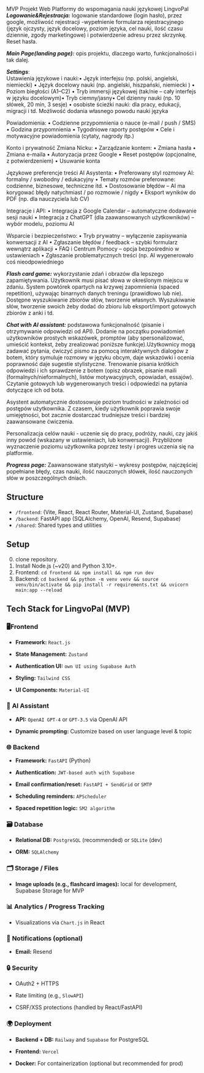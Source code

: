 MVP Projekt Web Platformy do wspomagania nauki językowej LingvoPal
_**Logowanie&Rejestracja:**_ logowanie standardowe (login hasło), przez google, możliwość rejestracji -wypełnienie formularza rejestracyjnego (język ojczysty, język docelowy, poziom języka, cel nauki, ilość czasu dziennie, zgody marketingowe) i potwierdzenie adresu przez skrzynkę. Reset hasła.

_**Main Page(landing page):**_ opis projektu, dlaczego warto, funkcjonalności i tak dalej.

_**Settings**_:  
Ustawienia językowe i nauki:• Język interfejsu (np. polski, angielski, niemiecki) • Język docelowy nauki (np. angielski, hiszpański, niemiecki ) • Poziom biegłości (A1–C2) • Tryb immersji językowej (tak/nie – cały interfejs w języku docelowym)• Tryb ciemny/jasny• Cel dzienny nauki (np. 10 słówek, 20 min, 3 sesje) • osobiste ścieżki nauki: dla pracy, edukacji, migracji i td. Możliwość dodania własnego powodu nauki języka

Powiadomienia: • Codzienne przypomnienia o nauce (e-mail / push / SMS) • Godzina przypomnienia • Tygodniowe raporty postępów • Cele i motywacyjne powiadomienia (cytaty, nagrody itp.)

Konto i prywatność Zmiana Nicku: • Zarządzanie kontem: • Zmiana hasła • Zmiana e-maila • Autoryzacja przez Google • Reset postępów (opcjonalne, z potwierdzeniem) • Usuwanie konta

Językowe preferencje treści AI Asystenta: • Preferowany styl rozmowy AI: formalny / swobodny / edukacyjny • Tematy rozmów preferowane: codzienne, biznesowe, techniczne itd. • Dostosowanie błędów – AI ma korygować błędy natychmiast / po rozmowie / nigdy • Eksport wyników do PDF (np. dla nauczyciela lub CV)

Integracje i API: • Integracja z Google Calendar – automatyczne dodawanie sesji nauki • Integracja z ChatGPT (dla zaawansowanych użytkowników) – wybór modelu, poziomu AI

Wsparcie i bezpieczeństwo: • Tryb prywatny – wyłączenie zapisywania konwersacji z AI • Zgłaszanie błędów / feedback – szybki formularz wewnątrz aplikacji • FAQ i Centrum Pomocy – opcja bezpośrednio w ustawieniach • Zgłaszanie problematycznych treści (np. AI wygenerowało coś nieodpowiedniego

_**Flash card game:**_ wykorzystanie zdań i obrazów dla lepszego zapamiętywania. Użytkownik musi pisać słowa w określonym miejscu w zdaniu. System powtórek opartych na krzywej zapomnienia (spaced repetition), używając binarnych danych treningu (prawidłowo lub nie). Dostępne wyszukiwanie zbiorów słów, tworzenie własnych. Wyszukiwanie słów, tworzenie swoich żeby dodać do zbioru lub eksport/import gotowych zbiorów z anki i td.

_**Chat with AI assistant:**_ podstawowa funkcjonalność (pisanie i otrzymywanie odpowiedzi od API). Dodanie na początku powiadomień użytkowników prostych wskazówek, promptów (aby spersonalizować, umieścić kontekst, żeby zrealizować poniższe funkcje).Użytkownicy mogą zadawać pytania, ćwiczyć pismo za pomocą interaktywnych dialogów z botem, który symuluje rozmowy w języku obcym, daje wskazówki i ocenia poprawność daje sugestie stylistyczne. Trenowanie pisania krótkich odpowiedzi i ich sprawdzenie z botem (opisz obrazek, pisanie maili (formalnych/nieformalnych), listów motywacyjnych, opowiadań, essajów). Czytanie gotowych lub wygenerowanych treści i odpowiedzi na pytania dotyczące ich od bota. 

Asystent automatycznie dostosowuje poziom trudności w zależności od postępów użytkownika. Z czasem, kiedy użytkownik poprawia swoje umiejętności, bot zacznie dostarczać trudniejsze treści i bardziej zaawansowane ćwiczenia.

Personalizacja celów nauki - uczenie się do pracy, podróży, nauki, czy jakiś inny powód (wskazany w ustawieniach, lub konwersacji). Przybliżone wyznaczenie poziomu użytkownika poprzez testy i progres uczenia się na platformie.

_**Progress page:**_ Zaawansowane statystyki – wykresy postępów, najczęściej popełniane błędy, czas nauki, ilość nauczonych słówek, ilość nauczonych słów w poszczególnych dniach.

## Structure
- `/frontend`: (Vite, React, React Router, Material-UI, Zustand, Supabase)
- `/backend`: FastAPI app (SQLAlchemy, OpenAI, Resend, Supabase)
- `/shared`: Shared types and utilities

## Setup
0. clone repository.
1. Install Node.js (~v20) and Python 3.10+.
2. Frontend: `cd frontend && npm install && npm run dev`
3. Backend: `cd backend && python -m venv venv && source venv/bin/activate && pip install -r requirements.txt && uvicorn main:app --reload`

## Tech Stack for LingvoPal (MVP)

### 🖥️**Frontend**

- **Framework:** `React.js` 
    
- **State Management:** `Zustand`
	    
- **Authentication UI:**  `own UI using Supabase Auth`

- **Styling:** `Tailwind CSS`

- **UI Components:** `Material-UI`

### 🧠 **AI Assistant**

- **API:** `OpenAI GPT-4` or `GPT-3.5` via OpenAI API
    
- **Dynamic prompting:** Customize based on user language level & topic
    

### 🌐 **Backend**

- **Framework:** `FastAPI` (Python)
        
- **Authentication:** `JWT-based auth with Supabase`
    
- **Email confirmation/reset:** `FastAPI + SendGrid` or `SMTP`
    
- **Scheduling reminders:** `APScheduler`

-  **Spaced repetition logic:** `SM2 algorithm`
     

### 🗃️ **Database**

- **Relational DB:** `PostgreSQL` (recommended) or `SQLite` (dev)
    
- **ORM:** `SQLAlchemy`
    

### 🗂️ **Storage / Files**

- **Image uploads (e.g., flashcard images):** local for development, Supabase Storage for MVP
    

### 📊 **Analytics / Progress Tracking**

- Visualizations via `Chart.js` in React
    

### 📱 **Notifications** (optional)

- **Email:**  Resend
    

### 🔒 **Security**

- OAuth2 + HTTPS
    
- Rate limiting (e.g., `SlowAPI`)
    
- CSRF/XSS protections (handled by React/FastAPI)
    

### 🌍 **Deployment**

- **Backend + DB:** `Railway` and `Supabase` for PostgreSQL
    
- **Frontend:** `Vercel`
    
- **Docker:** For containerization (optional but recommended for prod)


